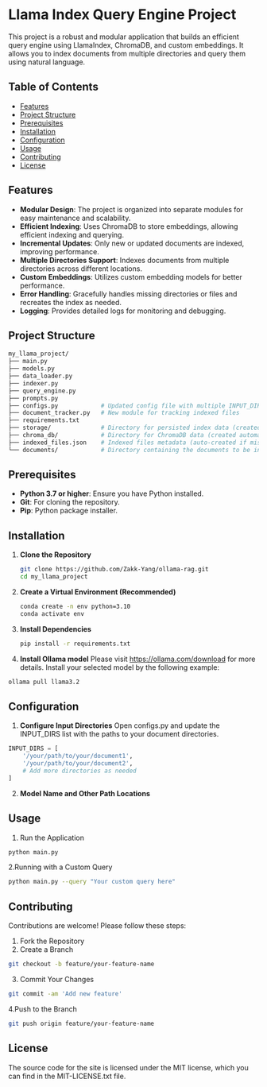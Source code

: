 # Llama Index Query Engine Project

This project is a robust and modular application that builds an efficient query engine using LlamaIndex, ChromaDB, and custom embeddings. It allows you to index documents from multiple directories and query them using natural language.

## Table of Contents

- [Features](#features)
- [Project Structure](#project-structure)
- [Prerequisites](#prerequisites)
- [Installation](#installation)
- [Configuration](#configuration)
- [Usage](#usage)
- [Contributing](#contributing)
- [License](#license)

## Features

- **Modular Design**: The project is organized into separate modules for easy maintenance and scalability.
- **Efficient Indexing**: Uses ChromaDB to store embeddings, allowing efficient indexing and querying.
- **Incremental Updates**: Only new or updated documents are indexed, improving performance.
- **Multiple Directories Support**: Indexes documents from multiple directories across different locations.
- **Custom Embeddings**: Utilizes custom embedding models for better performance.
- **Error Handling**: Gracefully handles missing directories or files and recreates the index as needed.
- **Logging**: Provides detailed logs for monitoring and debugging.

## Project Structure
```graphql
my_llama_project/
├── main.py
├── models.py
├── data_loader.py
├── indexer.py
├── query_engine.py
├── prompts.py
├── configs.py            # Updated config file with multiple INPUT_DIRS
├── document_tracker.py   # New module for tracking indexed files
├── requirements.txt
├── storage/              # Directory for persisted index data (created automatically if missing)
├── chroma_db/            # Directory for ChromaDB data (created automatically if missing)
├── indexed_files.json    # Indexed files metadata (auto-created if missing)
└── documents/            # Directory containing the documents to be indexed

```

## Prerequisites

- **Python 3.7 or higher**: Ensure you have Python installed.
- **Git**: For cloning the repository.
- **Pip**: Python package installer.

## Installation

1. **Clone the Repository**

   ```bash
   git clone https://github.com/Zakk-Yang/ollama-rag.git
   cd my_llama_project
   ```

2. **Create a Virtual Environment (Recommended)**
    ```bash
    conda create -n env python=3.10
    conda activate env
    ```

3. **Install Dependencies**
    ```bash
    pip install -r requirements.txt
    ```
    
4. **Install Ollama model**
Please visit https://ollama.com/download for more details.
Install your selected model by the following example: 
```bash
ollama pull llama3.2
```

## Configuration
1. **Configure Input Directories**
Open configs.py and update the INPUT_DIRS list with the paths to your document directories.
```python
INPUT_DIRS = [
    '/your/path/to/your/document1',
    '/your/path/to/your/document2',
    # Add more directories as needed
]
```
2. **Model Name and Other Path Locations**


## Usage
1. Run the Application
```bash
python main.py
```

2.Running with a Custom Query

```bash
python main.py --query "Your custom query here"
```

## Contributing
Contributions are welcome! Please follow these steps:
1. Fork the Repository
2. Create a Branch
```bash
git checkout -b feature/your-feature-name
```

3. Commit Your Changes
```bash
git commit -am 'Add new feature'
```
4.Push to the Branch
```bash
git push origin feature/your-feature-name
```

## License
The source code for the site is licensed under the MIT license, which you can find in the MIT-LICENSE.txt file.
